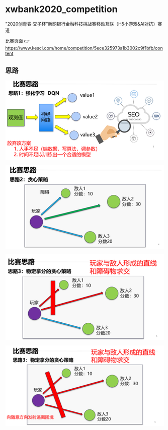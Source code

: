 # xwbank2020_competition
"2020创青春·交子杯”新网银行金融科技挑战赛移动互联（H5小游戏&amp;AI对抗）赛道

比赛页面 👉 https://www.kesci.com/home/competition/5ece325973a1b3002c9f1bfb/content

## 思路

![image-20200825195806790](./img/image-20200825195806790.png)

![image-20200825195941647](./img/image-20200825195941647.png)



![image-20200825195232651](./img/image-20200825195232651.png)

![image-20200825195532247](./img/image-20200825195532247.png)

